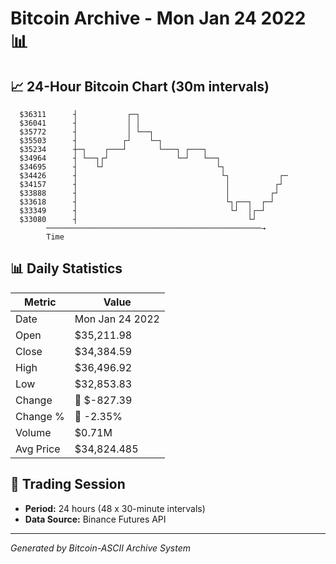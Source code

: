 # Bitcoin Archive - Mon Jan 24 2022 📊

## 📈 24-Hour Bitcoin Chart (30m intervals)

```
  $36311      ┤           ┌─┐                                  
  $36041      ┤           │ │                                  
  $35772      ┤           │ └──┐                               
  $35503      ┤          ┌┘    └─┐                             
  $35234      ┼─┐    ┌───┘       └───┐ ┌───┐                   
  $34964      ┤ └──┐┌┘               └─┘   └──┐                
  $34695      ┤    └┘                         └┐               
  $34426      ┤                                └┐           ┌─ 
  $34157      ┤                                 │          ┌┘  
  $33888      ┤                                 │         ┌┘   
  $33618      ┤                                 └┐┌──┐  ┌─┘    
  $33349      ┤                                  └┘  │┌─┘      
  $33080      ┤                                      └┘        
        ────────────────────────────────────────────────→
        Time
```

## 📊 Daily Statistics

| Metric | Value |
|--------|-------|
| Date | Mon Jan 24 2022 |
| Open | $35,211.98 |
| Close | $34,384.59 |
| High | $36,496.92 |
| Low | $32,853.83 |
| Change | 🔴 $-827.39 |
| Change % | 🔴 -2.35% |
| Volume | $0.71M |
| Avg Price | $34,824.485 |

## 📅 Trading Session

- **Period:** 24 hours (48 x 30-minute intervals)
- **Data Source:** Binance Futures API

---
*Generated by Bitcoin-ASCII Archive System*
